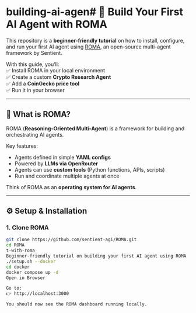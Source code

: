 # building-ai-agen# 🚀 Build Your First AI Agent with ROMA  

This repository is a **beginner-friendly tutorial** on how to install, configure, and run your first AI agent using [ROMA](https://github.com/sentient-agi/ROMA), an open-source multi-agent framework by Sentient.  

With this guide, you’ll:  
✅ Install ROMA in your local environment  
✅ Create a custom **Crypto Research Agent**  
✅ Add a **CoinGecko price tool**  
✅ Run it in your browser  

---

## 🧠 What is ROMA?  
ROMA (**Reasoning-Oriented Multi-Agent**) is a framework for building and orchestrating AI agents.  

Key features:  
- Agents defined in simple **YAML configs**  
- Powered by **LLMs via OpenRouter**  
- Agents can use **custom tools** (Python functions, APIs, scripts)  
- Run and coordinate multiple agents at once  

Think of ROMA as an **operating system for AI agents**.  

---

## ⚙️ Setup & Installation  

### 1. Clone ROMA
```bash
git clone https://github.com/sentient-agi/ROMA.git
cd ROMA
t-with-roma
Beginner-friendly tutorial on building your first AI agent using ROMA
./setup.sh --docker
cd docker
docker compose up -d
Open in Browser

Go to:
👉 http://localhost:3000

You should now see the ROMA dashboard running locally.
